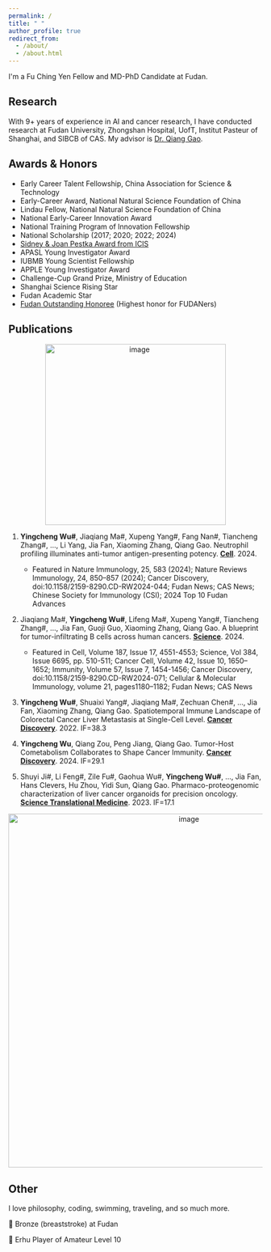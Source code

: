 ```yaml
---
permalink: /
title: " "
author_profile: true
redirect_from: 
  - /about/
  - /about.html
---
```




I'm a Fu Ching Yen Fellow and MD-PhD Candidate at Fudan. 

## Research
With 9+ years of experience in AI and cancer research, I have conducted research at Fudan University, Zhongshan Hospital, UofT, Institut Pasteur of Shanghai, and SIBCB of CAS. My advisor is [Dr. Qiang Gao](https://hupi.fudan.edu.cn/en/rcdw/rc_content.jsp?urltype=news.NewsContentUrl&wbtreeid=1097&wbnewsid=1422).

## Awards & Honors
- Early Career Talent Fellowship, China Association for Science & Technology
- Early-Career Award, National Natural Science Foundation of China 
- Lindau Fellow, National Natural Science Foundation of China 
- National Early-Career Innovation Award
- National Training Program of Innovation Fellowship
- National Scholarship (2017; 2020; 2022; 2024)
- [Sidney & Joan Pestka Award from ICIS](https://cytokinesociety.org/congratulations-yingcheng-wu-2024-sidney-joan-pestka-graduate-award-winner/)
- APASL Young Investigator Award
- IUBMB Young Scientist Fellowship
- APPLE Young Investigator Award
- Challenge-Cup Grand Prize, Ministry of Education
- Shanghai Science Rising Star
- Fudan Academic Star
- [Fudan Outstanding Honoree](https://news.fudan.edu.cn/2025/0127/c31a144068/page.htm) (Highest honor for FUDANers)



## Publications
<p align="center">
  <img width="358" alt="image" src="https://github.com/user-attachments/assets/7c216dec-ed57-4035-8c76-051c5210e0e3" />
</p>

1. **Yingcheng Wu#**, Jiaqiang Ma#, Xupeng Yang#, Fang Nan#, Tiancheng Zhang#, ..., Li Yang, Jia Fan, Xiaoming Zhang, Qiang Gao.
   Neutrophil profiling illuminates anti-tumor antigen-presenting potency.
   [**Cell**](https://pubmed.ncbi.nlm.nih.gov/38447573/). 2024.
   - Featured in Nature Immunology, 25, 583 (2024); Nature Reviews Immunology, 24, 850–857 (2024); Cancer Discovery, doi:10.1158/2159-8290.CD-RW2024-044; Fudan News; CAS News; Chinese Society for Immunology (CSI); 2024 Top 10 Fudan Advances

3. Jiaqiang Ma#, **Yingcheng Wu#**, Lifeng Ma#, Xupeng Yang#, Tiancheng Zhang#, ..., Jia Fan, Guoji Guo, Xiaoming Zhang, Qiang Gao.
   A blueprint for tumor-infiltrating B cells across human cancers.
   [**Science**](https://pubmed.ncbi.nlm.nih.gov/38696569/). 2024.
   - Featured in Cell, Volume 187, Issue 17, 4551-4553; Science, Vol 384, Issue 6695, pp. 510-511; Cancer Cell, Volume 42, Issue 10, 1650–1652; Immunity, Volume 57, Issue 7, 1454-1456; Cancer Discovery, doi:10.1158/2159-8290.CD-RW2024-071; Cellular & Molecular Immunology, volume 21, pages1180–1182; Fudan News; CAS News

5. **Yingcheng Wu#**, Shuaixi Yang#, Jiaqiang Ma#, Zechuan Chen#, ..., Jia Fan, Xiaoming Zhang, Qiang Gao.
   Spatiotemporal Immune Landscape of Colorectal Cancer Liver Metastasis at Single-Cell Level.
   [**Cancer Discovery**](https://pubmed.ncbi.nlm.nih.gov/34417225/). 2022. IF=38.3

8. **Yingcheng Wu**, Qiang Zou, Peng Jiang, Qiang Gao.
   Tumor-Host Cometabolism Collaborates to Shape Cancer Immunity.
    [**Cancer Discovery**](https://pubmed.ncbi.nlm.nih.gov/38571418/). 2024. IF=29.1

11. Shuyi Ji#, Li Feng#, Zile Fu#, Gaohua Wu#, **Yingcheng Wu#**, ..., Jia Fan, Hans Clevers, Hu Zhou, Yidi Sun, Qiang Gao.
    Pharmaco-proteogenomic characterization of liver cancer organoids for precision oncology.
    [**Science Translational Medicine**](https://pubmed.ncbi.nlm.nih.gov/37494474/). 2023. IF=17.1



<p align="center">
  <img width="700" alt="image" src="https://github.com/user-attachments/assets/0ee118dc-90c6-4abf-9538-c1377ceb42bd" />
</p>


## Other
I love philosophy, coding, swimming, traveling, and so much more.

🥉 Bronze (breaststroke) at Fudan 

🎻 Erhu Player of Amateur Level 10
